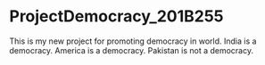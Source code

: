 # ProjectDemocracy_201B255
This is my new project for promoting democracy in world.
India is a democracy.
America is a democracy.
Pakistan is not a democracy.
